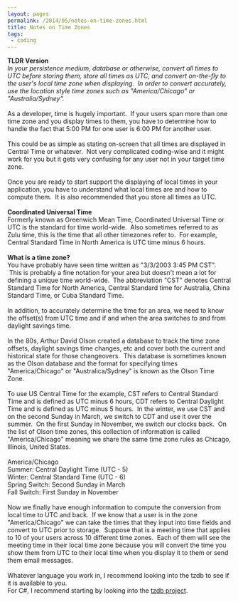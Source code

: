 ```yaml
---
layout: pages
permalink: /2014/05/notes-on-time-zones.html
title: Notes on Time Zones
tags:
 - coding
---
```

<b>TLDR Version</b><br />
<i>In your persistence medium, database or otherwise, convert all times to UTC before storing them, store all times as UTC, and convert on-the-fly to the user's local time zone when displaying. &nbsp;In order to convert accurately, use the location style time zones such as "America/Chicago" or "Australia/Sydney".</i><br />
<br />
As a developer, time is hugely important. &nbsp;If your users span more than one time zone and you display times to them, you have to determine how to handle the fact that 5:00 PM for one user is 6:00 PM for another user.<br />
<br />
This could be as simple as stating on-screen that all times are displayed in Central Time or whatever. &nbsp;Not very complicated coding-wise and it might work for you but it gets very confusing for any user not in your target time zone.<br />
<br />
Once you are ready to start support the displaying of local times in your application, you have to understand what local times are and how to compute them. &nbsp;It is also recommended that you store all times as UTC. <br />
<br />
<b>Coordinated&nbsp;Universal Time</b><br />
Formerly known as Greenwich Mean Time, Coordinated&nbsp;Universal Time or UTC is the standard for time world-wide. &nbsp;Also sometimes referred to as Zulu time, this is the time that all other timezones refer to. &nbsp;For example, Central Standard Time in North America is UTC time minus 6 hours.<br />
<br />
<b>What is a time zone?</b><br />
You have probably have seen time written as "3/3/2003 3:45 PM CST". &nbsp;This is probably a fine notation for your area but doesn't mean a lot for defining a unique time world-wide. &nbsp;The abbreviation "CST" denotes Central Standard Time for North America, Central Standard time for Australia, China Standard Time, or Cuba Standard Time. <br />
<br />
In addition, to accurately determine the time for an area, we need to know the offset(s) from UTC time and if and when the area switches to and from daylight savings time.<br />
<br />
In the 80s, Arthur David Olson created a database to track the time zone offsets, daylight savings time changes, etc and cover both the current and historical state for those changeovers. &nbsp;This database is sometimes known as the Olson database and the format for specifying times "America/Chicago" or "Australica/Sydney" is known as the Olson Time Zone.<br />
<br />
To use US Central Time for the example, CST refers to Central Standard Time and is defined as UTC minus 6 hours, CDT refers to Central Daylight Time and is defined as UTC minus 5 hours. &nbsp;In the winter, we use CST and on the second Sunday in March, we switch to CDT and use it over the summer. &nbsp;On the first Sunday in November, we switch our clocks back. &nbsp;On the list of Olson time zones, this collection of information is called "America/Chicago" meaning we share the same time zone rules as Chicago, Illinois, United States.<br />
<br />
America/Chicago<br />
Summer: Central Daylight Time (UTC - 5)<br />
Winter: Central Standard Time (UTC - 6)<br />
Spring Switch: Second Sunday in March<br />
Fall Switch: First Sunday in November<br />
<br />
Now we finally have enough information to compute the conversion from local time to UTC and back. &nbsp;If we know that a user is in the zone "America/Chicago" we can take the times that they input into time fields and convert to UTC prior to storage. &nbsp;Suppose that is a meeting time that applies to 10 of your users across 10 different time zones. &nbsp;Each of them will see the meeting time in their local time zone because you will convert the time you show them from UTC to their local time when you display it to them or send them email messages.<br />
<br />
Whatever language you work in, I recommend looking into the tzdb to see if it is available to you.<br />
For C#, I recommend starting by looking into the <a href="https://github.com/appease/TimeZoneDb">tzdb project</a>.<br />
